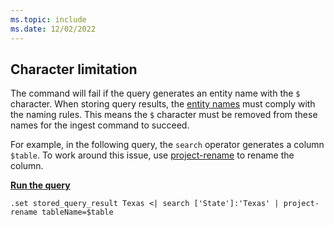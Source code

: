 ```yaml
---
ms.topic: include
ms.date: 12/02/2022
---
```


## Character limitation

The command will fail if the query generates an entity name with the `$` character. When storing query results, the [entity names](../kusto/query/schema-entities/entity-names.md) must comply with the naming rules. This means the `$` character must be removed from these names for the ingest command to succeed.

For example, in the following query, the `search` operator generates a column `$table`. To work around this issue, use [project-rename](../kusto/query/projectrenameoperator.md) to rename the column.

[**Run the query**](https://dataexplorer.azure.com/clusters/help/databases/Samples?query=H4sIAAAAAAAAAx3JzQpAYBAF0Fe5C/WteADxCjbsJA1uSX5nRlEenuxOncToMN+UQ3uc1LtV2jk7UPESQ/bAKNqPqEPp4gxNGv4KeLDrNrH3WLnKQrh0M4tPefTzBbhw1LVdAAAA)

```kusto
.set stored_query_result Texas <| search ['State']:'Texas' | project-rename tableName=$table
```
